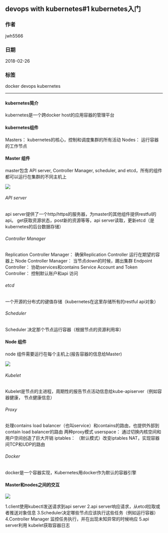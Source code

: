 ##  devops with kubernetes#1 kubernetes入门
### 作者               
jwh5566                
                
### 日期              
2018-02-26                  
### 标签              
docker devops kubernetes

---
#### kubernetes简介
kubernetes是一个跨docker host的应用容器的管理平台
#### kubernetes组件
Masters： kubernetes的核心，控制和调度集群的所有活动
Nodes： 运行容器的工作节点
#### Master 组件
master包含 API server, Controller Manager, scheduler, and etcd，所有的组件都可以运行在集群的不同主机上

![](https://i.imgur.com/tCJxHP1.jpg)

###### API server
api server提供了一个http/https的服务器，为master的其他组件提供restful的api。
get获取资源状态，post新的资源等等，api server读取，更新etcd（是kubernetes的后台数据存储）
###### Controller Manager 
Replication Controller Manager： 确保Replication Controller 运行在期望的容器上
Node Controller Manager： 当节点down的时候，踢出集群
Endpoint Controller： 协助services和contains
Service Account and Token Controller： 控制默认账户和api 访问
###### etcd
一个开源的分布式的键值存储（kubernetes在这里存储所有的restful api对象）
###### Scheduler
Scheduler 决定那个节点运行容器（根据节点的资源利用率）

#### Node 组件
node 组件需要运行在每个主机上(报告容器的信息给Master)

![](https://i.imgur.com/SkDv4Tw.jpg)

###### Kubelet
Kubelet是节点的主进程，周期性的报告节点活动信息给kube-apiserver（例如容器健康， 节点健康信息）
###### Proxy
处理contains load balancer（也叫service）和contains的路由，也提供外部到contain load balancer的路由
两种proxy模式
userspace： 通过切换内核空间和用户空间创造了巨大开销
iptables： （默认模式）改变iptables NAT，实现容器间TCP和UDP的路由
###### Docker
docker是一个容器实现，Kubernetes用docker作为默认的容器引擎

#### Master和nodes之间的交互
![](https://i.imgur.com/UseGWth.jpg)

1.client使用kubectl发送请求到api server
2.api server响应请求，从etcd拉取或者推送对象信息
3.Scheduler决定哪些节点应该执行这些任务（例如运行容器）
4.Controller Manager 监控任务执行，并在出现未知异常的时候响应
5.api server利用 kubelet获取容器日志




























